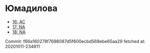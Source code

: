 # Юмадилова
- [16: AC](16.md)
- [17: NA](17.md)
- [18: NA](18.md)

Commit: f66a160278f7698087d5f600ecbd568ebe65aa29
 fetched at: 20201011-234811
